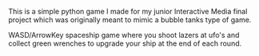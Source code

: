 This is a simple python game I made for my junior Interactive Media final project which was originally meant to mimic a bubble tanks type of game.

WASD/ArrowKey spaceship game where you shoot lazers at ufo's and collect green wrenches to upgrade your ship at the end of each round.
